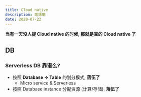 ```yaml
---
title: Cloud native
description: 瞎琢磨
date: 2020-07-22
---
```


**当有一天没人提 Cloud native 的时候, 那就是真的 Cloud native 了**

## DB

### Serverless DB 靠谱么?

* 按照 **Database -> Table** 的划分模式, **落伍了**
  - Micro service & Serverless
* 按照 Database instance 分配资源 (计算/存储), **落伍了**
